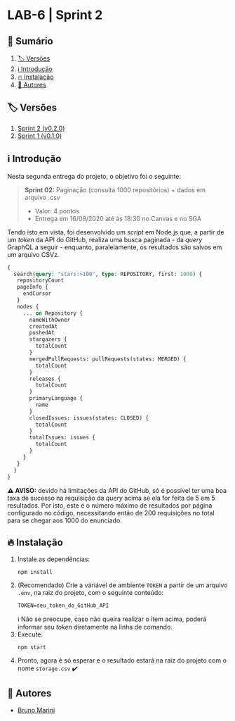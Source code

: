 # LAB-6 | Sprint 2

## :card_index: Sumário

1. [:label: Versões](#label-versões)
2. [:information_source: Introdução](#information_source-introdução)
3. [:fire: Instalação](#fire-instalação)
4. [:busts_in_silhouette: Autores](#busts_in_silhouette-autores)

## :label: Versões

1. [Sprint 2 (v0.2.0)](https://github.com/TheMarini/LAB-6/tree/v0.2.0)
2. [Sprint 1 (v0.1.0)](https://github.com/TheMarini/LAB-6/tree/v0.1.0)
  
## :information_source: Introdução

Nesta segunda entrega do projeto, o objetivo foi o seguinte:

> **Sprint 02:** Paginação (consulta 1000 repositórios) + dados em arquivo .csv
> - Valor: 4 pontos
> - Entrega em 16/09/2020 até às 18:30 no Canvas e no SGA

Tendo isto em vista, foi desenvolvido um _script_ em Node.js que, a partir de um _token_ da API do GitHub, realiza uma busca paginada - da _query_ GraphQL a seguir - enquanto, paralelamente, os resultados são salvos em um arquivo CSVz.


```GraphQL
{
  search(query: "stars:>100", type: REPOSITORY, first: 1000) {
   repositoryCount
   pageInfo {
     endCursor
   }
   nodes {
     ... on Repository {
       nameWithOwner
       createdAt
       pushedAt
       stargazers {
         totalCount
       }
       mergedPullRequests: pullRequests(states: MERGED) {
         totalCount
       }
       releases {
         totalCount
       }
       primaryLanguage {
         name
       }
       closedIssues: issues(states: CLOSED) {
         totalCount
       }
       totalIssues: issues {
         totalCount
       }
     }
   }
  }
}
```

**:warning: AVISO:** devido há limitações da API do GitHub, só é possível ter uma boa taxa de sucesso na requisição da _query_ acima se ela for feita de 5 em 5 resultados. Por isto, este é o número máximo de resultados por página configurado no código, necessitando então de 200 requisições no total para se chegar aos 1000 do enunciado.

## :fire: Instalação

1. Instale as dependências:
    ```
    npm install
    ```
2. (Recomendado) Crie a váriável de ambiente `TOKEN` a partir de um arquivo `.env`, na raiz do projeto, com o seguinte conteúdo:
   ```
   TOKEN=seu_token_do_GitHub_API
   ```
   :information_source: Não se preocupe, caso não queira realizar o item acima, poderá informar seu _token_ diretamente na linha de comando.
3. Execute:
    ```
    npm start
    ```
4. Pronto, agora é só esperar e o resultado estará na raiz do projeto com o nome `storage.csv` :heavy_check_mark:

## :busts_in_silhouette: Autores

- [Bruno Marini](https://github.com/TheMarini)



